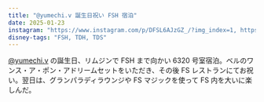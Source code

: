 ```yaml
---
title: "@yumechi.v 誕生日祝い FSH 宿泊"
date: 2025-01-23
instagram: "https://www.instagram.com/p/DFSL6AJzGZ_/?img_index=1, https://www.instagram.com/p/DFUynXMzbRj/?img_index=1, https://www.instagram.com/p/DFXeEp9hdkL/?img_index=1, https://www.instagram.com/p/DFblfaSzRnT/?img_index=1, https://www.instagram.com/p/DFdHaAhTSV1/?img_index=1, https://www.instagram.com/p/DFeRZD_T8MC/?img_index=1, https://www.instagram.com/p/DFgbd0fT_iM/?img_index=1, https://www.instagram.com/p/DFknJIhThW7/?img_index=1, https://www.instagram.com/p/DFnmwGuTC8M/, https://www.instagram.com/p/DFog3cIzFtd/?img_index=1, https://www.instagram.com/p/DFpuH2nTUlT/, https://www.instagram.com/p/DFrOVoLzZi6/?img_index=1"
disney-tags: "FSH, TDH, TDS"
---
```


[@yumechi.v](https://www.instagram.com/yumechi.v/) の誕生日、リムジンで FSH まで向かい 6320 号室宿泊。ベルのワンス・ア・ポン・アドリームセットをいただき、その後 FS レストランにてお祝い。翌日は、グランパラディラウンジや FS マジックを使って FS 内を大いに楽しんだ。 